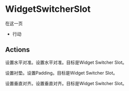 # WidgetSwitcherSlot

在这一页

  * 行动





## Actions

设置水平对准。设置水平对准。目标是Widget Switcher Slot。

设置衬垫。设置Padding。目标是Widget Switcher Slot。

设置垂直对齐。设置垂直对齐。目标是Widget Switcher Slot。
